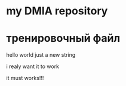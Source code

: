 # my DMIA repository
# тренировочный файл 
 hello world
 just a new string

i realy want it to work

it must works!!!
